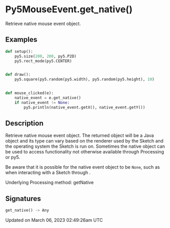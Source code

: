# Py5MouseEvent.get_native()

Retrieve native mouse event object.

## Examples

<div class="example-table">

<div class="example-row"><div class="example-cell-image">

</div><div class="example-cell-code">

```python
def setup():
    py5.size(200, 200, py5.P2D)
    py5.rect_mode(py5.CENTER)


def draw():
    py5.square(py5.random(py5.width), py5.random(py5.height), 10)


def mouse_clicked(e):
    native_event = e.get_native()
    if native_event != None:
        py5.println(native_event.getX(), native_event.getY())
```

</div></div>

</div>

## Description

Retrieve native mouse event object. The returned object will be a Java object and its type can vary based on the renderer used by the Sketch and the operating system the Sketch is run on. Sometimes the native object can be used to access functionality not otherwise available through Processing or py5.

Be aware that it is possible for the native event object to be `None`, such as when interacting with a Sketch through [](py5tools_sketch_portal).

Underlying Processing method: getNative

## Signatures

```python
get_native() -> Any
```

Updated on March 06, 2023 02:49:26am UTC
